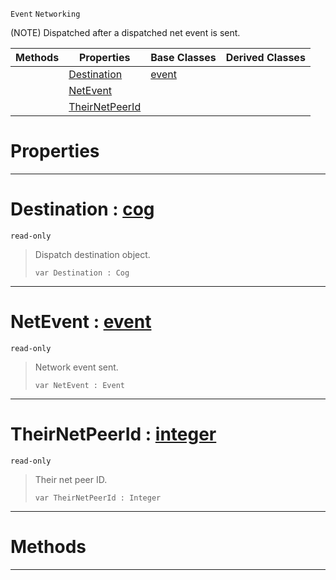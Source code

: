  `Event` `Networking`



(NOTE) Dispatched after a dispatched net event is sent.

|Methods|Properties|Base Classes|Derived Classes|
|---|---|---|---|
| |[ Destination](https://github.com/zeroengineteam/ZeroDocs/blob/master/code_reference/class_reference/neteventsent.markdown#destination-zero-engine)|[event](https://github.com/zeroengineteam/ZeroDocs/blob/master/code_reference/class_reference/event.markdown)| |
| |[ NetEvent](https://github.com/zeroengineteam/ZeroDocs/blob/master/code_reference/class_reference/neteventsent.markdown#netevent-zero-engine-doc)| | |
| |[ TheirNetPeerId](https://github.com/zeroengineteam/ZeroDocs/blob/master/code_reference/class_reference/neteventsent.markdown#theirnetpeerid-zero-engi)| | |


 #  Properties


---  
 #  Destination : [cog](https://github.com/zeroengineteam/ZeroDocs/blob/master/code_reference/class_reference/cog.markdown)

 `read-only`

> Dispatch destination object.
> ``` lang=cpp, name=Nada
> var Destination : Cog


---  
 #  NetEvent : [event](https://github.com/zeroengineteam/ZeroDocs/blob/master/code_reference/class_reference/event.markdown)

 `read-only`

> Network event sent.
> ``` lang=cpp, name=Nada
> var NetEvent : Event


---  
 #  TheirNetPeerId : [integer](https://github.com/zeroengineteam/ZeroDocs/blob/master/code_reference/nada_base_types/integer.markdown)

 `read-only`

> Their net peer ID.
> ``` lang=cpp, name=Nada
> var TheirNetPeerId : Integer


---  
 #  Methods


---  
 

 